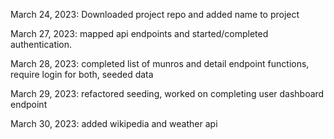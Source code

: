 March 24, 2023: Downloaded project repo and added name to project

March 27, 2023: mapped api endpoints and started/completed authentication. 

March 28, 2023: completed list of munros and detail endpoint functions, require login for both, seeded data

March 29, 2023: refactored seeding, worked on completing user dashboard endpoint

March 30, 2023: added wikipedia and weather api
